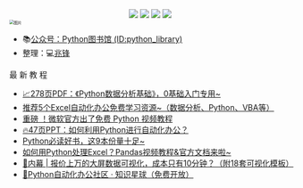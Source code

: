<div align="center">
    <a href="https://github.com/zhaofeng092/python_auto_office"> <img src="https://badgen.net/badge/Github/%E7%A8%8B%E5%BA%8F%E5%91%98?icon=github&color=red"></a>
    <a href="http://t.cn/A6Gkrbzw"> <img src="https://badgen.net/badge/follow/%E5%85%AC%E4%BC%97%E5%8F%B7?icon=rss&color=green"></a>
    <a href="https://space.bilibili.com/259649365"> <img src="https://badgen.net/badge/pick/B%E7%AB%99?icon=dependabot&color=blue"></a>
    <a href="https://mp.weixin.qq.com/s/CadAaJUTUlXmTxJAjFUfPQ"> <img src="https://badgen.net/badge/join/%E4%BA%A4%E6%B5%81%E7%BE%A4?icon=atom&color=yellow"></a>
</div>



<img src="https://img-blog.csdnimg.cn/img_convert/9f9ea5e5338cbbfda46b8230d5fcf21e.png" alt="图片" style="zoom:50%;" />

- 📚[公众号：Python图书馆 (ID:python_library)](https://mp.weixin.qq.com/mp/homepage?__biz=MzUzNTc5NjA4NQ==&hid=1&sn=9e32f47b7e4e3322713397334a06686e)
- 整理：💻[兆锋](http://mp.weixin.qq.com/s?__biz=MzI2Nzg5MjgyNg==&mid=2247485212&idx=2&sn=4ecc5c315092ca6fc47bdb0cebeaca75&chksm=eaf6a629dd812f3fcb1d57ca0d342bfb4d9a62b8232614e01c841a3ad73e46de13dd1b8051f7&scene=21#wechat_redirect)







最 新 教 程 



- [📈](http://mp.weixin.qq.com/s?__biz=MzUzNTc5NjA4NQ==&mid=2247488135&idx=1&sn=335ceb34e42b82abe6d9c6a7a570098a&chksm=fa81529dcdf6db8bc3a385bd1e73eb684c5b31169c5aac5e324ca0c07e763bc9971cb47f707f&scene=21#wechat_redirect)[278页PDF：《Python数据分析基础》，0基础入门专用~](http://mp.weixin.qq.com/s?__biz=MzI2Nzg5MjgyNg==&mid=2247489987&idx=3&sn=f3147773c995dd939a9dcf114d074b23&chksm=eaf6b8f6dd8131e0bcb562e20e58ad8c7a0b3fb286c94a65b80af2918009ac2f0e90d4ecd3b4&scene=21#wechat_redirect)
- [推荐5个Excel自动化办公免费学习资源~（数据分析、Python、VBA等）](http://mp.weixin.qq.com/s?__biz=MzI2Nzg5MjgyNg==&mid=2247486060&idx=1&sn=d659e07f6f720130e5e58ba43be4cb4d&chksm=eaf6ab59dd81224f148f798639c5995a8ab24620a00869231598ee31249e7f827d3b1055f5e3&scene=21#wechat_redirect)
- [重磅 ！微软官方出了免费 Python 视频教程](http://mp.weixin.qq.com/s?__biz=MzI2Nzg5MjgyNg==&mid=2247489780&idx=1&sn=ff00b3e4d5fed6edf1aea91425df2071&chksm=eaf6b9c1dd8130d70aba3251e09906232f430e015a7a7307b5a835efef9b62e38885175f482d&scene=21#wechat_redirect)
- [🔥47页PPT：如何利用Python进行自动化办公？](http://mp.weixin.qq.com/s?__biz=MzI2Nzg5MjgyNg==&mid=2247486340&idx=1&sn=87ee2c4a6743c1181b945e496a87a6a1&chksm=eaf6aab1dd8123a7c27b79eb95a7bd1531dc77b7e620298a6a021cbd6bc00d48da05c769c5c6&scene=21#wechat_redirect)
- [Python必读好书，这9本份量十足~](http://mp.weixin.qq.com/s?__biz=MzI2Nzg5MjgyNg==&mid=2247486593&idx=1&sn=b4d9226cb02272ae014561692ff9fd0b&chksm=eaf6adb4dd8124a2af3525fb73e6dc6f7cc85b9c5bd5efce220c5a8f293d1b88352706828b05&scene=21#wechat_redirect)
- [如何用Python处理Excel？Pandas视频教程&官方文档来啦~](http://mp.weixin.qq.com/s?__biz=MzI2Nzg5MjgyNg==&mid=2247487280&idx=1&sn=504f948be74ae8a2fa9f3419ef8fbc5d&chksm=eaf6ae05dd812713b99e1164589d17333173ac0c60c2bfcf1942c84f8fcbac225664ec248923&scene=21#wechat_redirect)
- [🚀内幕 | 报价上万的大屏数据可视化，成本只有10分钟？（附18套可视化模板）](http://mp.weixin.qq.com/s?__biz=MzI2Nzg5MjgyNg==&mid=2247487795&idx=1&sn=2c5c03e79779e5c3771c6907fb86ef75&chksm=eaf6b006dd81391003d372e4d73447b01e296655222564d8e262ee36c5b7a146c02ed2d8ea0e&scene=21#wechat_redirect)
- [🚸Python自动化办公社区 · 知识星球（免费开放）](http://mp.weixin.qq.com/s?__biz=MzI2Nzg5MjgyNg==&mid=2247489073&idx=1&sn=843697760f99a4ac662a339600a7e2ec&chksm=eaf6b704dd813e12dd94a23f28195a234dcbc7a15fa9e2ff7f39af47d97c5a4ee3fac8fc71d2&scene=21#wechat_redirect)




